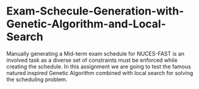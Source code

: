 # Exam-Schecule-Generation-with-Genetic-Algorithm-and-Local-Search
Manually generating a Mid-term exam schedule for NUCES-FAST is an involved task as a diverse set of  constraints must be enforced while creating the schedule. In this assignment we are going to test the  famous natured inspired Genetic Algorithm combined with local search for solving the scheduling  problem.
